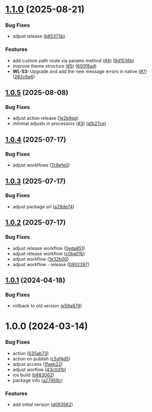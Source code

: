 # [1.1.0](https://github.com/azifydev/aziface-mobile/compare/v1.0.5...v1.1.0) (2025-08-21)


### Bug Fixes

* adjust release ([b85373b](https://github.com/azifydev/aziface-mobile/commit/b85373bba3218e3cbe28d3dee78324820a6eca99))


### Features

* add custom path route via params method ([#4](https://github.com/azifydev/aziface-mobile/issues/4)) ([9d1536b](https://github.com/azifydev/aziface-mobile/commit/9d1536b0ec8701445620ed0ba3e270a8608a8fb3))
* improve theme structure ([#5](https://github.com/azifydev/aziface-mobile/issues/5)) ([600f8ad](https://github.com/azifydev/aziface-mobile/commit/600f8ad3b5d8e8caf1f710fc6ad4826165054794))
* **WL-53:** Upgrade and add the new message errors in native ([#7](https://github.com/azifydev/aziface-mobile/issues/7)) ([282c6e6](https://github.com/azifydev/aziface-mobile/commit/282c6e62ff37e6ce8424849b07d3bb2e34c32571))

## [1.0.5](https://github.com/azifydev/aziface-mobile/compare/v1.0.4...v1.0.5) (2025-08-08)


### Bug Fixes

* adjust action release ([1e2b9ad](https://github.com/azifydev/aziface-mobile/commit/1e2b9ad5f26fe398dbe4138f7809e1d61597bfef))
* minimal adjusts in processors ([#3](https://github.com/azifydev/aziface-mobile/issues/3)) ([a1b27ce](https://github.com/azifydev/aziface-mobile/commit/a1b27ce45ed3cebc83e9f9e9289896fdd646a179))

## [1.0.4](https://github.com/azifydev/aziface-mobile/compare/v1.0.3...v1.0.4) (2025-07-17)


### Bug Fixes

* adjust worklfows ([7c8efe0](https://github.com/azifydev/aziface-mobile/commit/7c8efe0c59db9c4eaadb7f03bdf1c455d780d0fc))

## [1.0.3](https://github.com/azifydev/aziface-mobile/compare/v1.0.2...v1.0.3) (2025-07-17)


### Bug Fixes

* adjust package url ([a28de74](https://github.com/azifydev/aziface-mobile/commit/a28de7480d801e9eff00ea63071b1cbbfa817081))

## [1.0.2](https://github.com/azifydev/aziface-mobile/compare/v1.0.1...v1.0.2) (2025-07-17)


### Bug Fixes

* adjust release workflow ([0eda851](https://github.com/azifydev/aziface-mobile/commit/0eda85177ae563b4c47b073929b841e937497541))
* adjust release workflow ([c0ba01b](https://github.com/azifydev/aziface-mobile/commit/c0ba01b9887bc53ea923b668511cb8c0ebac9488))
* adjust workflow ([1e32b00](https://github.com/azifydev/aziface-mobile/commit/1e32b00acca75f6e3f1df037d0a89b0d5d5d298d))
* adjust workflow - release ([0902397](https://github.com/azifydev/aziface-mobile/commit/090239755b6bee7cad08933b925c02a1633dd198))

## [1.0.1](https://github.com/azifydev/aziface-mobile/compare/v1.0.0...v1.0.1) (2024-04-18)


### Bug Fixes

* rollback to old version ([e59a879](https://github.com/azifydev/aziface-mobile/commit/e59a8794f64e50d35559aabf6376d73007ab922d))

# 1.0.0 (2024-03-14)


### Bug Fixes

* action ([635ab73](https://github.com/azifydev/aziface-mobile/commit/635ab7398b23a1d610380f3f55b99f54692409f1))
* action on publish ([c5af4d5](https://github.com/azifydev/aziface-mobile/commit/c5af4d550ad3968ad59b1baf5da99d60b0548c9b))
* adjust access ([1faeb22](https://github.com/azifydev/aziface-mobile/commit/1faeb222cfcbe17e043babe4556207d7f8f08b74))
* adjust worflow ([43c0d1b](https://github.com/azifydev/aziface-mobile/commit/43c0d1b2ce09737780fbf822247efa4acbe2346c))
* ios build ([b883062](https://github.com/azifydev/aziface-mobile/commit/b8830621fda5092516afda9c96bbf54406a3a8c0))
* package info ([a27958c](https://github.com/azifydev/aziface-mobile/commit/a27958c416cedd6431904605574489325d94bec7))


### Features

* add initial version ([d093562](https://github.com/azifydev/aziface-mobile/commit/d093562cf1f8d437ea05ebdff716de4f5b7e5bb3))
